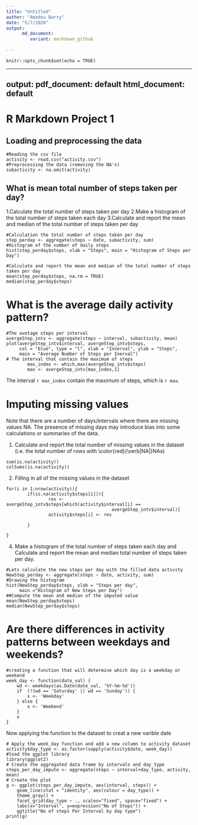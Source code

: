 ```yaml
---
title: "Untitled"
author: "Amadou Barry"
date: "5/7/2020"
output: 
      md_document:
         variant: markdown_github
        
---
```


```{r setup, include=FALSE}
knitr::opts_chunk$set(echo = TRUE)
```

---
output:
  pdf_document: default
  html_document: default
---
# R Markdown Project 1

## Loading and preprocessing the data

```{r}
#Reading the csv file
activity <- read.csv("activity.csv")
#Preprocessing the data (removing the NA's)
subactivity <- na.omit(activity)
```

## What is mean total number of steps taken per day?

1.Calculate the total number of steps taken per day
2.Make a histogram of the total number of steps taken each day
3.Calculate and report the mean and median of the total number of steps taken per day

```{r}
#Calculation the total number of steps taken per day
step_perday <- aggregate(steps ~ date, subactivity, sum)
#Histogram of the number of daily steps
hist(step_perday$steps, xlab = "Steps", main = "Histogram of Steps per Day")
```
```{r} 
#Calculate and report the mean and median of the total number of steps taken per day
mean(step_perday$steps, na.rm = TRUE)
median(step_perday$steps)
```

# What is the average daily activity pattern?

```{r}
#The avetage steps per interval
avergeStep_intv <- aggregate(steps ~ interval, subactivity, mean)
plot(avergeStep_intv$interval, avergeStep_intv$steps,
     col = "blue", type = "l", xlab = "Inverval", ylab = "Steps",
     main = "Average Number of Steps per Inerval")
# The interval that contain the maximum of steps
        max_index <- which.max(avergeStep_intv$steps)
        max <- avergeStep_intv[max_index,1]
```
The interval `r max_index` contain the maximum of steps, which is `r max`.

# Imputing missing values

Note that there are a number of days/intervals where there are missing values NA. The presence of missing days may introduce bias into some calculations or summaries of the data.


1. Calculate and report the total number of missing values in the dataset (i.e. the total number of rows with \color{red}{\verb|NA|}NAs)

```{r }
sum(is.na(activity))
colSums(is.na(activity))
```

2. Filling in all of the missing values in the dataset
```{r}
for(i in 1:nrow(activity)){
        if(is.na(activity$steps[i])){
                res <- avergeStep_intv$steps[which(activity$interval[i] == 
                                        avergeStep_intv$interval)]
                activity$steps[i] <- res
                
        }
        
}
```

4. Make a histogram of the total number of steps taken each day and Calculate and report the mean and median total number of steps taken per day. 

```{r }
#Lets calculate the new steps per day with the filled data activity
NewStep_perday <- aggregate(steps ~ date, activity, sum)
#Drawing the histogram
hist(NewStep_perday$steps, xlab = "Steps per day",
     main ="Histogram of New Steps per Day")
##Compute the mean and median of the imputed value
mean(NewStep_perday$steps)
median(NewStep_perday$steps)
```

# Are there differences in activity patterns between weekdays and weekends? 

```{r}
#creating a function that will determine which day is a weekday or weekend 
week_day <- function(date_val) {
    wd <- weekdays(as.Date(date_val, '%Y-%m-%d'))
    if  (!(wd == 'Saturday' || wd == 'Sunday')) {
        x <- 'Weekday'
    } else {
        x <- 'Weekend'
    }
    x
}
```

Now applying the function to the dataset to creat a new varible date

```{r }
# Apply the week_day function and add a new column to activity dataset
activity$day_type <- as.factor(sapply(activity$date, week_day))
#load the ggplot library
library(ggplot2)
# Create the aggregated data frame by intervals and day_type
steps_per_day_impute <- aggregate(steps ~ interval+day_type, activity, mean)
# Create the plot
g <- ggplot(steps_per_day_impute, aes(interval, steps)) +
    geom_line(stat = "identity", aes(colour = day_type)) +
    theme_gray() +
    facet_grid(day_type ~ ., scales="fixed", space="fixed") +
    labs(x="Interval", y=expression("No of Steps")) +
    ggtitle("No of steps Per Interval by day type")
print(g)
```
